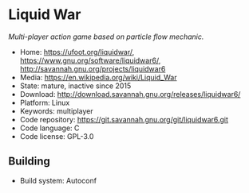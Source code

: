 # Liquid War

_Multi-player action game based on particle flow mechanic._

- Home: https://ufoot.org/liquidwar/, https://www.gnu.org/software/liquidwar6/, http://savannah.gnu.org/projects/liquidwar6
- Media: https://en.wikipedia.org/wiki/Liquid_War
- State: mature, inactive since 2015 
- Download: http://download.savannah.gnu.org/releases/liquidwar6/
- Platform: Linux
- Keywords: multiplayer
- Code repository: https://git.savannah.gnu.org/git/liquidwar6.git
- Code language: C
- Code license: GPL-3.0

## Building

- Build system: Autoconf
